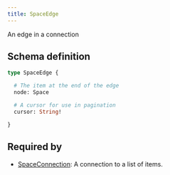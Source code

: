 ```yaml
---
title: SpaceEdge
---
```


An edge in a connection

## Schema definition
```graphql
type SpaceEdge {

  # The item at the end of the edge
  node: Space 

  # A cursor for use in pagination
  cursor: String! 

}
```
## Required by
* [SpaceConnection](graphql/schema/spaceconnection.md): A connection to a list of items.
